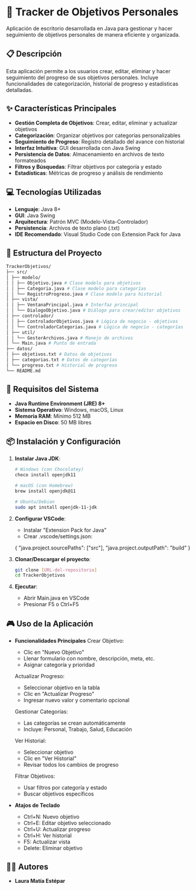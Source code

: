# 🎯 Tracker de Objetivos Personales

Aplicación de escritorio desarrollada en Java para gestionar y hacer seguimiento de objetivos personales de manera eficiente y organizada.

## 📋 Descripción

Esta aplicación permite a los usuarios crear, editar, eliminar y hacer seguimiento del progreso de sus objetivos personales. Incluye funcionalidades de categorización, historial de progreso y estadísticas detalladas.

## ✨ Características Principales

- **Gestión Completa de Objetivos**: Crear, editar, eliminar y actualizar objetivos
- **Categorización**: Organizar objetivos por categorías personalizables
- **Seguimiento de Progreso**: Registro detallado del avance con historial
- **Interfaz Intuitiva**: GUI desarrollada con Java Swing
- **Persistencia de Datos**: Almacenamiento en archivos de texto formateados
- **Filtros y Búsquedas**: Filtrar objetivos por categoría y estado
- **Estadísticas**: Métricas de progreso y análisis de rendimiento

## 💻 Tecnologías Utilizadas

- **Lenguaje**: Java 8+
- **GUI**: Java Swing
- **Arquitectura**: Patrón MVC (Modelo-Vista-Controlador)
- **Persistencia**: Archivos de texto plano (.txt)
- **IDE Recomendado**: Visual Studio Code con Extension Pack for Java

## 📁 Estructura del Proyecto
```bash
TrackerObjetivos/
├── src/
│ ├── modelo/
│ │ ├── Objetivo.java # Clase modelo para objetivos
│ │ ├── Categoria.java # Clase modelo para categorías
│ │ └── RegistroProgreso.java # Clase modelo para historial
│ ├── vista/
│ │ ├── VentanaPrincipal.java # Interfaz principal
│ │ └── DialogoObjetivo.java # Diálogo para crear/editar objetivos
│ ├── controlador/
│ │ ├── ControladorObjetivos.java # Lógica de negocio - objetivos
│ │ └── ControladorCategorias.java # Lógica de negocio - categorías
│ ├── util/
│ │ └── GestorArchivos.java # Manejo de archivos
│ └── Main.java # Punto de entrada
├── datos/
│ ├── objetivos.txt # Datos de objetivos
│ ├── categorias.txt # Datos de categorías
│ └── progreso.txt # Historial de progreso
└── README.md
```

## 🚀 Requisitos del Sistema

- **Java Runtime Environment (JRE) 8+**
- **Sistema Operativo**: Windows, macOS, Linux
- **Memoria RAM**: Mínimo 512 MB
- **Espacio en Disco**: 50 MB libres

## 📦 Instalación y Configuración

1. **Instalar Java JDK**:
   ```bash
   # Windows (con Chocolatey)
   choco install openjdk11
   
   # macOS (con Homebrew)
   brew install openjdk@11
   
   # Ubuntu/Debian
   sudo apt install openjdk-11-jdk

2. **Configurar VSCode**:
    - Instalar "Extension Pack for Java"
    - Crear .vscode/settings.json:

    {
        "java.project.sourcePaths": ["src"],
        "java.project.outputPath": "build"
    }

3. **Clonar/Descargar el proyecto**:
    ```bash
    git clone [URL-del-repositorio]
    cd TrackerObjetivos

4. **Ejecutar**:
    - Abrir Main.java en VSCode
    - Presionar F5 o Ctrl+F5

## 🎮 Uso de la Aplicación
- **Funcionalidades Principales**
    Crear Objetivo:
    - Clic en "Nuevo Objetivo"
    - Llenar formulario con nombre, descripción, meta, etc.
    - Asignar categoría y prioridad

    Actualizar Progreso:
    - Seleccionar objetivo en la tabla
    - Clic en "Actualizar Progreso"
    - Ingresar nuevo valor y comentario opcional

    Gestionar Categorías:
    - Las categorías se crean automáticamente
    - Incluye: Personal, Trabajo, Salud, Educación

    Ver Historial:
    - Seleccionar objetivo
    - Clic en "Ver Historial"
    - Revisar todos los cambios de progreso

    Filtrar Objetivos:
    - Usar filtros por categoría y estado
    - Buscar objetivos específicos

- **Atajos de Teclado**
    - Ctrl+N: Nuevo objetivo
    - Ctrl+E: Editar objetivo seleccionado
    - Ctrl+U: Actualizar progreso
    - Ctrl+H: Ver historial
    - F5: Actualizar vista
    - Delete: Eliminar objetivo

## 👨‍💻 Autores
- **Laura Matía Estépar**